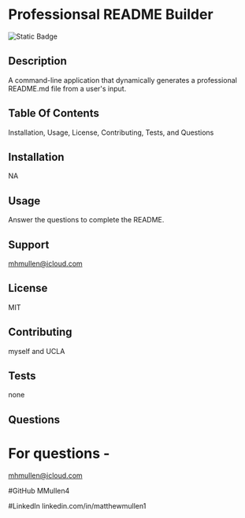 # Professionsal README Builder
  ![Static Badge](https://img.shields.io/badge/License-MIT-brightgreen)

## Description
A command-line application that dynamically generates a professional README.md file from a user's input. 

## Table Of Contents
Installation, Usage, License, Contributing, Tests, and Questions

## Installation
NA

## Usage
Answer the questions to complete the README.

## Support
mhmullen@icloud.com

## License
MIT

## Contributing
myself and UCLA 

## Tests
none

## Questions
# For questions -
mhmullen@icloud.com

#GitHub
MMullen4

#LinkedIn
linkedin.com/in/matthewmullen1